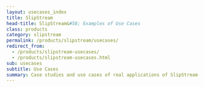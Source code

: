 ```yaml
---
layout: usecases_index
title: SlipStream
head-title: SlipStream&#58; Examples of Use Cases
class: products
category: slipstream
permalink: /products/slipstream/usecases/
redirect_from:
  - /products/slipstream-usecases/
  - /products/slipstream-usecases.html
sub: usecases
subtitle: Use Cases
summary: Case studies and use cases of real applications of SlipStream.
---
```

